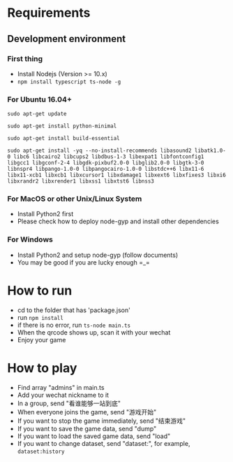 # Requirements

## Development environment
### First thing
- Install Nodejs (Version >= 10.x)
- `npm install typescript ts-node -g`

### For Ubuntu 16.04+
`sudo apt-get update`

`sudo apt-get install python-minimal`

`sudo apt-get install build-essential`

`sudo apt-get install -yq --no-install-recommends libasound2 libatk1.0-0 libc6 libcairo2 libcups2 libdbus-1-3 libexpat1 libfontconfig1 libgcc1 libgconf-2-4 libgdk-pixbuf2.0-0 libglib2.0-0 libgtk-3-0 libnspr4 libpango-1.0-0 libpangocairo-1.0-0 libstdc++6 libx11-6 libx11-xcb1 libxcb1 libxcursor1 libxdamage1 libxext6 libxfixes3 libxi6 libxrandr2 libxrender1 libxss1 libxtst6 libnss3 `

### For MacOS or other Unix/Linux System
- Install Python2 first
- Please check how to deploy node-gyp and install other dependencies

### For Windows
- Install Python2 and setup node-gyp (follow documents)
- You may be good if you are lucky enough =_=

# How to run
- cd to the folder that has 'package.json'
- run `npm install`
- if there is no error, run `ts-node main.ts`
- When the qrcode shows up, scan it with your wechat
- Enjoy your game

# How to play
- Find array "admins" in main.ts
- Add your wechat nickname to it
- In a group, send "看谁能够一站到底"
- When everyone joins the game, send "游戏开始"
- If you want to stop the game immediately, send "结束游戏"
- If you want to save the game data, send "dump"
- If you want to load the saved game data, send "load"
- If you want to change dataset, send "dataset:<DatasetName>", for example, `dataset:history`
